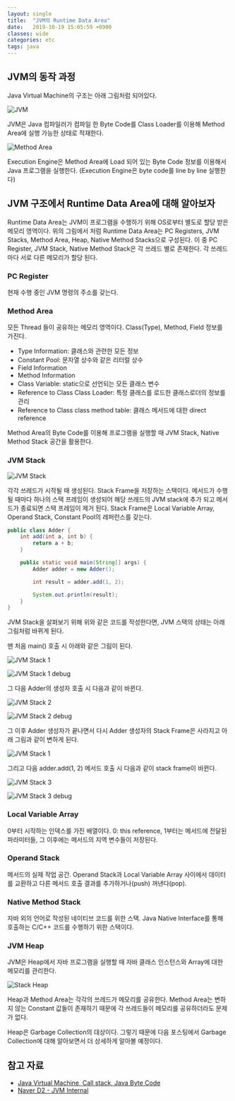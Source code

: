 ```yaml
---
layout: single
title:  "JVM의 Runtime Data Area"
date:   2019-10-19 15:05:59 +0900
classes: wide
categories: etc
tags: java
---
```


## JVM의 동작 과정

Java Virtual Machine의 구조는 아래 그림처럼 되어있다.

![JVM](/assets/img/jvm/jvm.png)

JVM은 Java 컴파일러가 컴파일 한 Byte Code를 Class Loader를 이용해 Method Area에 실행 가능한 상태로 적재한다.

![Method Area](/assets/img/jvm/method-area.png)

Execution Engine은 Method Area에 Load 되어 있는 Byte Code 정보를 이용해서 Java 프로그램을 실행한다. (Execution Engine은 byte code를 line by line 실행한다)

## JVM 구조에서 Runtime Data Area에 대해 알아보자

Runtime Data Area는 JVM이 프로그램을 수행하기 위해 OS로부터 별도로 할당 받은 메모리 영역이다. 위의 그림에서 처럼
Runtime Data Area는 PC Registers, JVM Stacks, Method Area, Heap, Native Method Stacks으로 구성된다. 이 중 PC Register, JVM Stack, Native Method Stack은 각 쓰레드 별로 존재한다. 각 쓰레드마다 서로 다른 메모리가 할당 된다.

### PC Register

현재 수행 중인 JVM 명령의 주소를 갖는다.

### Method Area

모든 Thread 들이 공유하는 메모리 영역이다. Class(Type), Method, Field 정보를 가진다.

- Type Information: 클래스와 관련한 모든 정보
- Constant Pool: 문자열 상수와 같은 리터럴 상수
- Field Information
- Method Information
- Class Variable: static으로 선언되는 모든 클래스 변수
- Reference to Class Class Loader: 특정 클래스를 로드한 클래스로더의 정보를 관리
- Reference to Class class method table: 클래스 메서드에 대한 direct reference

Method Area의 Byte Code를 이용해 프로그램을 실행할 때 JVM Stack, Native Method Stack 공간을 활용한다.

### JVM Stack

![JVM Stack](/assets/img/jvm/jvm-stack.png)

각각 쓰레드가 시작될 때 생성된다. Stack Frame을 저장하는 스택이다. 메서드가 수행 될 때마다 하나의 스택 프레임이 생성되어 해당 쓰레드의 JVM stack에 추가 되고 메서드가 종료되면 스택 프레임이 제거 된다. Stack Frame은 Local Variable Array, Operand Stack, Constant Pool의 레퍼런스를 갖는다.

```java
public class Adder {
    int add(int a, int b) {
        return a + b;
    }

    public static void main(String[] args) {
        Adder adder = new Adder();

        int result = adder.add(1, 2);

        System.out.println(result);
    }
}
```

JVM Stack을 살펴보기 위해 위와 같은 코드를 작성한다면, JVM 스택의 상태는 아래 그림처럼 바뀌게 된다.

맨 처음 main() 호출 시 아래와 같은 그림이 된다.

![JVM Stack 1](/assets/img/jvm/jvm-stack1.png)

![JVM Stack 1 debug](/assets/img/jvm/1.png)

그 다음 Adder의 생성자 호출 시 다음과 같이 바뀐다.

![JVM Stack 2](/assets/img/jvm/jvm-stack2.png)

![JVM Stack 2 debug](/assets/img/jvm/2.png)

그 이후 Adder 생성자가 끝나면서 다시 Adder 생성자의 Stack Frame은 사라지고 아래 그림과 같이 변하게 된다.

![JVM Stack 1](/assets/img/jvm/jvm-stack1.png)

그리고 다음 adder.add(1, 2) 메서드 호출 시 다음과 같이 stack frame이 바뀐다.

![JVM Stack 3](/assets/img/jvm/jvm-stack3.png)

![JVM Stack 3 debug](/assets/img/jvm/3.png)

### Local Variable Array

0부터 시작하는 인덱스를 가진 배열이다. 0: this reference, 1부터는 메서드에 전달된 파라미터들, 그 이후에는 메서드의 지역 변수들이 저장된다.

### Operand Stack

메서드의 실제 작업 공간. Operand Stack과 Local Variable Array 사이에서 데이터를 교환하고 다른 메서드 호출 결과를 추가하거나(push) 꺼낸다(pop).

### Native Method Stack

자바 외의 언어로 작성된 네이티브 코드를 위한 스택. Java Native Interface를 통해 호출하는 C/C++ 코드를 수행하기 위한 스택이다.

### JVM Heap

JVM은 Heap에서 자바 프로그램을 실행할 때 자바 클래스 인스턴스와 Array에 대한 메모리를 관리한다.

![Stack Heap](/assets/img/jvm/stack-heap.png)

Heap과 Method Area는 각각의 쓰레드가 메모리를 공유한다. Method Area는 변하지 않는 Constant 값들이 존재하기 때문에 각 쓰레드들이 메모리를 공유하더라도 문제가 없다.

Heap은 Garbage Collection의 대상이다. 그렇기 때문에 다음 포스팅에서 Garbage Collection에 대해 알아보면서 더 상세하게 알아볼 예정이다.

## 참고 자료

- [Java Virtual Machine, Call stack, Java Byte Code](https://www.slideshare.net/javajigi/java-virtual-machine-call-stack-java-byte-code)
- [Naver D2 - JVM Internal](https://d2.naver.com/helloworld/1230)
